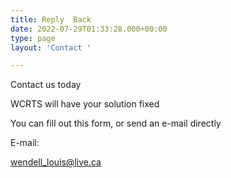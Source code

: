 ```yaml
---
title: Reply  Back
date: 2022-07-29T01:33:28.000+00:00
type: page
layout: 'Contact '

---
```

Contact us today

WCRTS will have your solution fixed

You can fill out this form, or send an e-mail directly

E-mail:

wendell_louis@live.ca